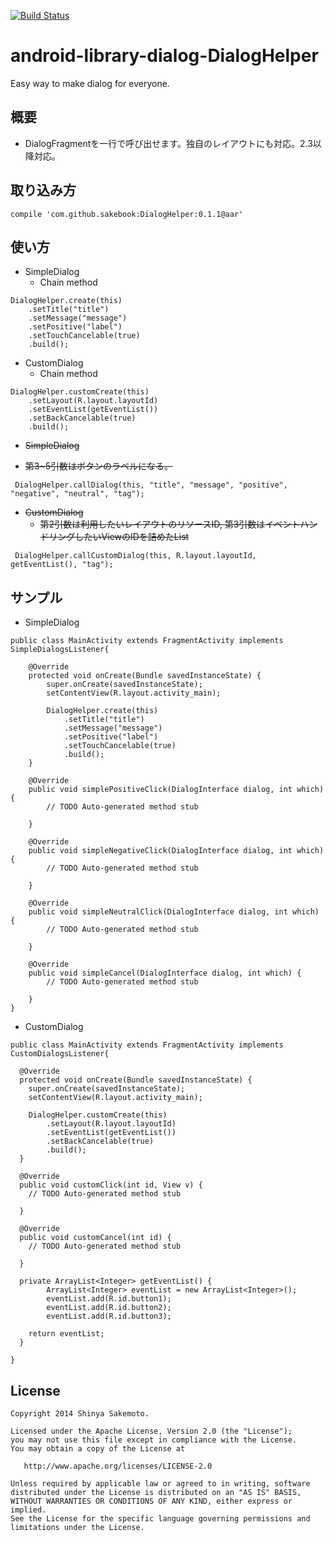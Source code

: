 [![Build Status](https://travis-ci.org/sakebook/android-library-dialog-DialogHelper.svg?branch=gradle)](https://travis-ci.org/sakebook/android-library-dialog-DialogHelper)

android-library-dialog-DialogHelper
===================================

Easy way to make dialog for everyone.

## 概要
 * DialogFragmentを一行で呼び出せます。独自のレイアウトにも対応。2.3以降対応。

## 取り込み方
```
compile 'com.github.sakebook:DialogHelper:0.1.1@aar'
```

## 使い方
 * SimpleDialog
   * Chain method

```
DialogHelper.create(this)
    .setTitle("title")
    .setMessage("message")
    .setPositive("label")
    .setTouchCancelable(true)
    .build();
```

* CustomDialog
  * Chain method

```
DialogHelper.customCreate(this)
    .setLayout(R.layout.layoutId)
    .setEventList(getEventList())
    .setBackCancelable(true)
    .build();
```


  * ~~SimpleDialog~~

   * ~~第3~5引数はボタンのラベルになる。~~

```
 DialogHelper.callDialog(this, "title", "message", "positive", "negative", "neutral", "tag");
```

 * ~~CustomDialog~~
   * ~~第2引数は利用したいレイアウトのリソースID, 第3引数はイベントハンドリングしたいViewのIDを詰めたList~~

```
 DialogHelper.callCustomDialog(this, R.layout.layoutId, getEventList(), "tag");
```

## サンプル
* SimpleDialog


```
public class MainActivity extends FragmentActivity implements SimpleDialogsListener{

	@Override
	protected void onCreate(Bundle savedInstanceState) {
		super.onCreate(savedInstanceState);
		setContentView(R.layout.activity_main);
		
		DialogHelper.create(this)
            .setTitle("title")
            .setMessage("message")
            .setPositive("label")
            .setTouchCancelable(true)
            .build();
	}

	@Override
	public void simplePositiveClick(DialogInterface dialog, int which) {
		// TODO Auto-generated method stub

	}

	@Override
	public void simpleNegativeClick(DialogInterface dialog, int which) {
		// TODO Auto-generated method stub

	}

	@Override
	public void simpleNeutralClick(DialogInterface dialog, int which) {
		// TODO Auto-generated method stub

	}

	@Override
	public void simpleCancel(DialogInterface dialog, int which) {
		// TODO Auto-generated method stub

	}
}
```

* CustomDialog

```
public class MainActivity extends FragmentActivity implements CustomDialogsListener{

  @Override
  protected void onCreate(Bundle savedInstanceState) {
    super.onCreate(savedInstanceState);
    setContentView(R.layout.activity_main);

    DialogHelper.customCreate(this)
        .setLayout(R.layout.layoutId)
        .setEventList(getEventList())
        .setBackCancelable(true)
        .build();
  }

  @Override
  public void customClick(int id, View v) {
    // TODO Auto-generated method stub

  }

  @Override
  public void customCancel(int id) {
    // TODO Auto-generated method stub

  }

  private ArrayList<Integer> getEventList() {
        ArrayList<Integer> eventList = new ArrayList<Integer>();
        eventList.add(R.id.button1);
        eventList.add(R.id.button2);
        eventList.add(R.id.button3);

    return eventList;
  }

}

```

## License

```
Copyright 2014 Shinya Sakemoto.

Licensed under the Apache License, Version 2.0 (the "License");
you may not use this file except in compliance with the License.
You may obtain a copy of the License at

   http://www.apache.org/licenses/LICENSE-2.0

Unless required by applicable law or agreed to in writing, software
distributed under the License is distributed on an "AS IS" BASIS,
WITHOUT WARRANTIES OR CONDITIONS OF ANY KIND, either express or implied.
See the License for the specific language governing permissions and
limitations under the License.
```
